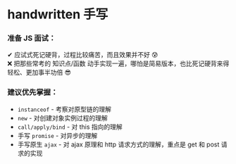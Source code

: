 # handwritten 手写

### 准备 JS 面试：

✔︎ 应试式死记硬背，过程比较痛苦，而且效果并不好 😰<br>
❌ 把那些常考的 知识点/函数 动手实现一遍，哪怕是简易版本，也比死记硬背来得轻松、更加事半功倍 😎<br>

### 建议优先掌握：

- `instanceof` - 考察对原型链的理解
- `new` - 对创建对象实例过程的理解
- `call/apply/bind` - 对 this 指向的理解
- 手写 `promise` - 对异步的理解
- 手写原生 `ajax` - 对 ajax 原理和 http 请求方式的理解，重点是 get 和 post 请求的实现
